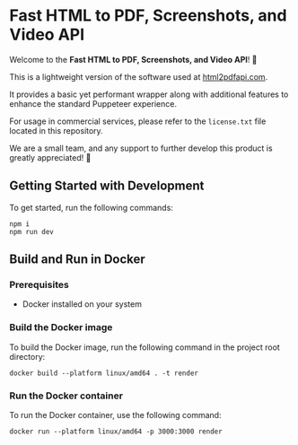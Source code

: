 # Fast HTML to PDF, Screenshots, and Video API

Welcome to the **Fast HTML to PDF, Screenshots, and Video API**! 🚀

This is a lightweight version of the software used at [html2pdfapi.com](https://html2pdfapi.com).

It provides a basic yet performant wrapper along with additional features to enhance the standard Puppeteer experience.

For usage in commercial services, please refer to the `license.txt` file located in this repository.

We are a small team, and any support to further develop this product is greatly appreciated! 🙏

## Getting Started with Development

To get started, run the following commands:

```
npm i
npm run dev
```

## Build and Run in Docker

### Prerequisites

- Docker installed on your system

### Build the Docker image

To build the Docker image, run the following command in the project root directory:

```
docker build --platform linux/amd64 . -t render
```

### Run the Docker container

To run the Docker container, use the following command:

```
docker run --platform linux/amd64 -p 3000:3000 render
```
